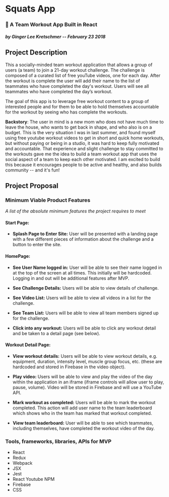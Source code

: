 # Squats App
### 💪 A Team Workout App Built in React

##### by Ginger Lee Kretschmer -- _February 23 2018_


## Project Description

This a socially-minded team workout application that allows a group of users (a team) to join a 21-day workout challenge. The challenge is composed of a curated list of free youTube videos, one for each day. After the workout is complete the user will add their name to the list of teammates who have completed the day's workout. Users will see all teammates who have completed the day’s workout.

The goal of this app is to leverage free workout content to a group of interested people and for them to be able to hold themselves accountable for the workout by seeing who has complete the workouts.

**Backstory**: The user in mind is a new mom who does not have much time to leave the house, who wants to get back in shape, and who also is on a budget. This is the very situation I was in last summer, and found myself using free youtube workout videos to get in short and quick home workouts, but without paying or being in a studio, it was hard to keep fully motivated and accountable. That experience and slight challenge to stay committed to the workouts gave me the idea to build a team workout app that uses the social aspect of a team to keep each other motivated. I am excited to build this because it encourages people to be active and healthy, and also builds community -- and it's fun!

## Project Proposal

### Minimum Viable Product Features
_A list of the absolute minimum features the project requires to meet_

#### Start Page:
* **Splash Page to Enter Site:** User will be presented with a landing page with a few different pieces of information about the challenge and a button to enter the site.

#### HomePage:
* **See User Name logged in:** User will be able to see their name logged in at the top of the screen at all times. This initially will be hardcoded. Logging in and out will be additional features after MVP.

* **See Challenge Details:** Users will be able to view details of challenge.

* **See Video List:** Users will be able to view all videos in a list for the challenge.

* **See Team List:** Users will be able to view all team members signed up for the challenge.

* **Click into any workout:** Users will be able to click any workout detail and be taken to a detail page (see below).

#### Workout Detail Page:
* **View workout details:** Users will be able to view workout details, e.g. equipment, duration, intensity level, muscle group focus, etc. (these are hardcoded and stored in Firebase in the video object).

* **Play video:** Users will be able to view and play the video of the day within the application in an iframe (iframe controls will allow user to play, pause, volume). Video will be stored in Firebase and will use a YouTube API.

* **Mark workout as completed:** Users will be able to mark the workout completed. This action will add user name to the team leaderboard which shows who in the team has marked that workout completed.

* **View team leaderboard:** User will be able to see which teammates, including themselves, have completed the workout video of the day.

### Tools, frameworks, libraries, APIs for MVP
* React
* Redux
* Webpack
* JSX
* Jest
* React Youtube NPM
* Firebase
* CSS
